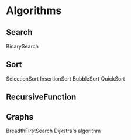 # Algorithms
## Search
BinarySearch
## Sort
SelectionSort
InsertionSort
BubbleSort
QuickSort
## RecursiveFunction
## Graphs
BreadthFirstSearch
Dijkstra's algorithm